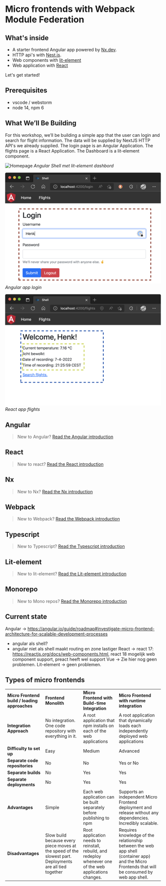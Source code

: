 # Micro frontends with Webpack Module Federation

## What's inside

- A starter frontend Angular app powered by [Nx.dev](https://nx.dev/).
- HTTP api's with [Nest.js](https://nestjs.com/).
- Web components with [lit-element](https://lit.dev/)
- Web application with [React](https://reactjs.org/)

Let's get started!

## Prerequisites

- vscode / webstorm
- node 14, npm 6

## What We’ll Be Building

For this workshop, we’ll be building a simple app that the user can login and search for flight information. The data will be supplied by NextJS HTTP API's we already supplied. The login page is an Angular Application. The flights page is a React Application. The Dashboard is a lit-element component.

![Homepage](./images/dashbord.png)
_Angular Shell met lit-element dashbord_

![Login](./images/login.png)
_Angular app login_

![Flights](./images/flights.png)
_React app flights_

## Angular

> New to Angular? [Read the Angular introduction](./angular-intro.md)

## React

> New to react? [Read the React introduction](./react-intro.md)

## Nx

> New to Nx? [Read the Nx introduction](./nx-intro.md)

## Webpack

> New to Webpack? [Read the Webpack introduction](./webpack-intro.md)

## Typescript

> New to Typescript? [Read the Typescript introduction](./typescript-intro.md)

## Lit-element

> New to lit-element? [Read the Lit-element introduction](./lit-intro.md)

## Monorepo

> New to Mono repos? [Read the Monorepo introduction](./monorepo-intro.md)

## Current state

Angular -> <https://angular.io/guide/roadmap#investigate-micro-frontend-architecture-for-scalable-development-processes>

- angular als shell?
- angular niet als shell maakt routing en zone lastiger
React -> react 17: <https://reactjs.org/docs/web-components.html>, react 18 mogelijk web component support, preact heeft wel support
Vue -> Zie hier nog geen problemen.
Lit-element -> geen problemen.

## Types of micro frontends

<table>
<tbody><tr><td><b>Micro Frontend build / loading approaches</b></td>
<td><b>Frontend Monolith</b></span></td>
<td><b>Micro Frontend with Build-time Integration</b></td>
<td><b>Micro Frontend with runtime integration</b></td>
</tr><tr><td><b>Integration Approach</b></td>
<td>No integration. One code repository with everything in it.</td>
<td>A root application that npm installs on each of the web applications</td>
<td>A root application that dynamically loads each independently deployed web applications</td>
</tr><tr><td><b>Difficulty to set up</b></td>
<td>Easy</td>
<td>Medium</td>
<td>Advanced</td>
</tr><tr><td><b>Separate code repositories</b></td>
<td>No</td>
<td>No</td>
<td>Yes or No</td>
</tr><tr><td><b>Separate builds</b></td>
<td>No</td>
<td>Yes</td>
<td>Yes</td>
</tr><tr><td><b>Separate deployments</b></td>
<td>No</td>
<td>Yes</td>
<td>Yes</td>
</tr><tr><td><b>Advantages</b></td>
<td>Simple</td>
<td>Each web application can be built separately before publishing to npm</td>
<td>Supports an independent Micro Frontend deployment and release without any dependencies. Incredibly scalable.</td>
</tr><tr><td><b>Disadvantages</b></td>
<td>Slow build because every piece moves at the speed of the slowest part. Deployments are all tied together</td>
<td>Root application needs to reinstall, rebuild, and redeploy whenever one of the web applications changes.</td>
<td>Requires knowledge of the relationship between the web app shell (container app) and the Micro Frontends that will be consumed by web app shell.</td>
</tr></tbody></table>
